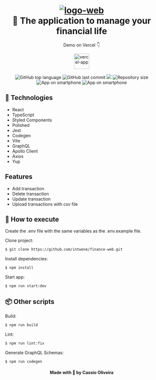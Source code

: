 <h1 align="center">
    <a href="https://imgbb.com/"><img src="https://i.ibb.co/jb0Fkdk/logo-web.png" alt="logo-web" border="0"></a>
    <br>
    🌟 The application to manage your financial life
</h1>

<div align="center" >
  <p>Demo on Vercel 👇</p>
  <a href="https://finance-web.ruby.vercel.app/"><img width=50 src="https://camo.githubusercontent.com/add2c9721e333f0043ac938f3dadbc26a282776e01b95b308fcaba5afaf74ae3/68747470733a2f2f6173736574732e76657263656c2e636f6d2f696d6167652f75706c6f61642f76313538383830353835382f7265706f7369746f726965732f76657263656c2f6c6f676f2e706e67" alt="vercel-app" border="0"></a>
</div>

<br>

<div align="center">
  <tr><img alt="GitHub top language" src="https://img.shields.io/github/languages/top/cassiosilva93/finance-web.svg"><tr>
  <tr><img alt="GitHub last commit" src="https://img.shields.io/github/last-commit/cassiosilva93/finance-web.svg"><tr>
  <tr><img src="https://codecov.io/gh/cassiosilva93/finance-web/branch/main/graph/badge.svg?token=C52HGZG6IV"/><tr>
  <tr><img alt="Repository size" src="https://img.shields.io/github/repo-size/cassiosilva93/finance-web.svg"><tr>
</div>

<div align="center">
  <div>
    <img src="https://i.ibb.co/2jrn3Tf/Screenshot-14-removebg-preview.png" alt="App on smartphone" border="0">
    <img src="https://i.ibb.co/022KwZF/Screenshot33-removebg-preview.png" alt="App on smartphone" border="0">
</div>
</a>

</div>

## 🚀 Technologies

- React
- TypeScript
- Styled Components
- Polished
- Jest
- Codegen
- Vite
- GraphQL
- Apollo Client
- Axios
- Yup

## Features

- Add transaction
- Delete transaction
- Update transaction
- Upload transactions with csv file

## 🏃 How to execute

Create the .env file with the same variables as the .env.example file.

Clone project:

```bash
$ git clone https://github.com/intwone/finance-web.git
```

Install dependencies:

```bash
$ npm install
```

Start app:

```bash
$ npm run start:dev
```

## 📦 Other scripts

Build:

```bash
$ npm run build
```

Lint:

```bash
$ npm run lint:fix
```

Generate GraphQL Schemas:

```bash
$ npm run codegen
```

<h4 align="center">Made with 💙 by Cassio Oliveira</h4>
